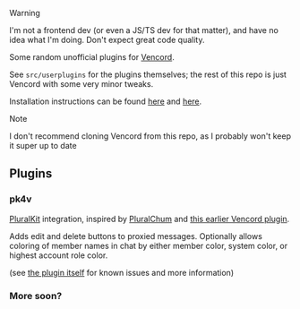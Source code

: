 
> [!WARNING]
> I'm not a frontend dev (or even a JS/TS dev for that matter), and have no idea what I'm doing.
> Don't expect great code quality.

Some random unofficial plugins for [Vencord](https://github.com/Vendicated/Vencord/).

See `src/userplugins` for the plugins themselves; the rest of this repo is just Vencord with some very minor tweaks.

Installation instructions can be found [here](https://github.com/Vendicated/Vencord/blob/main/docs/1_INSTALLING.md) and [here](https://github.com/Vendicated/Vencord/blob/main/docs/2_PLUGINS.md).

> [!NOTE]
> I don't recommend cloning Vencord from this repo, as I probably won't keep it super up to date

## Plugins

### pk4v

[PluralKit](https://pluralkit.me/) integration, inspired by [PluralChum](https://github.com/estroBiologist/pluralchum) and [this earlier Vencord plugin](https://github.com/Vendicated/Vencord/pull/2536/).

Adds edit and delete buttons to proxied messages. Optionally allows coloring of member names in chat by either member color, system color, or highest account role color.

(see [the plugin itself](src/userplugins/pk4v/index.tsx) for known issues and more information)

### More soon?
